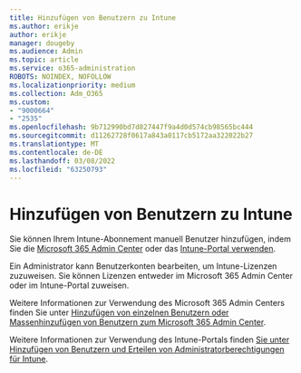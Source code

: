 ```yaml
---
title: Hinzufügen von Benutzern zu Intune
ms.author: erikje
author: erikje
manager: dougeby
ms.audience: Admin
ms.topic: article
ms.service: o365-administration
ROBOTS: NOINDEX, NOFOLLOW
ms.localizationpriority: medium
ms.collection: Adm_O365
ms.custom:
- "9000664"
- "2535"
ms.openlocfilehash: 9b712990bd7d827447f9a4d0d574cb98565bc444
ms.sourcegitcommit: d11262728f0617a843a0117cb5172aa322022b27
ms.translationtype: MT
ms.contentlocale: de-DE
ms.lasthandoff: 03/08/2022
ms.locfileid: "63250793"
---
```

# <a name="add-users-to-intune"></a>Hinzufügen von Benutzern zu Intune

Sie können Ihrem Intune-Abonnement manuell Benutzer hinzufügen, indem Sie die [Microsoft 365 Admin Center](https://admin.microsoft.com/) oder das [Intune-Portal verwenden](https://portal.azure.com/#blade/Microsoft_Intune_DeviceSettings/ExtensionLandingBlade/overview).

Ein Administrator kann Benutzerkonten bearbeiten, um Intune-Lizenzen zuzuweisen. Sie können Lizenzen entweder im Microsoft 365 Admin Center oder im Intune-Portal zuweisen.

Weitere Informationen zur Verwendung des Microsoft 365 Admin Centers finden Sie unter [Hinzufügen von einzelnen Benutzern oder Massenhinzufügen von Benutzern zum Microsoft 365 Admin Center](https://support.office.com/article/Add-users-individually-or-in-bulk-to-Office-365-Admin-Help-1970f7d6-03b5-442f-b385-5880b9c256ec).

Weitere Informationen zur Verwendung des Intune-Portals finden [Sie unter Hinzufügen von Benutzern und Erteilen von Administratorberechtigungen für Intune](https://docs.microsoft.com/intune/fundamentals/users-add).